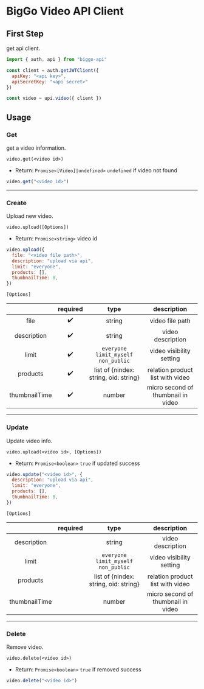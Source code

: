 # BigGo Video API Client

## First Step

get api client.

```js
import { auth, api } from "biggo-api"

const client = auth.getJWTClient({
  apiKey: "<api key>",
  apiSecretKey: "<api secret>"
})

const video = api.video({ client })
```

## Usage

### Get

get a video information.

`video.get(<video id>)`
* Return: `Promise<[Video]|undefined>` `undefined` if video not found

```js
video.get("<video id>")
```

---

### Create

Upload new video.

`video.upload([Options])`

* Return: `Promise<string>` video id

```js
video.upload({
  file: "<video file path>",
  description: "upload via api",
  limit: "everyone",
  products: [],
  thumbnailTime: 0,
})
```

`[Options]`

||required|type|description|
|:---:|:---:|:---:|:---:|
|file|✔️|string|video file path|
|description|✔️|string|video description|
|limit|✔️|`everyone` `limit_myself` `non_public`|video visibility setting|
|products|✔️|list of {nindex: string, oid: string}|relation product list with video|
|thumbnailTime|✔️|number|micro second of thumbnail in video|

---

### Update

Update video info.

`video.upload(<video id>, [Options])`
* Return: `Promise<boolean>` `true` if updated success

```js
video.update("<video id>", {
  description: "upload via api",
  limit: "everyone",
  products: [],
  thumbnailTime: 0,
})
```

`[Options]`

||required|type|description|
|:---:|:---:|:---:|:---:|
|description| |string|video description|
|limit| |`everyone` `limit_myself` `non_public`|video visibility setting|
|products| |list of {nindex: string, oid: string}|relation product list with video|
|thumbnailTime| |number|micro second of thumbnail in video|

---
### Delete

Remove video.

`video.delete(<video id>)`
* Return: `Promise<boolean>` `true` if removed success

```js
video.delete("<video id>")
```